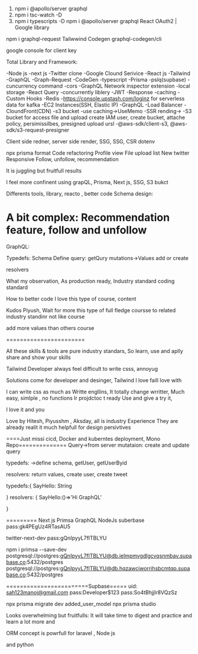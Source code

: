 1. npm i @apollo/server graphql
2. npm i tsc-watch -D
3. npm i typescripts -D
npm i @apollo/server graphql
React OAuth2 | Google library

npm i graphql-request
Tailwwind
Codegen
graphql-codegen/cli

google console for client key

Total Library and Framework:

-Node js
-next js
-Twitter clone
-Google Clound Serivice
-React js
-Tailwind
-GraphQL
-Graph-Request
-CodeGen
-typescript
-Prisma
-pslq(supbase)
-cuncurrency command
-cors
-GraphQL Network inspector extension
-local storage
-React Query
-concurrently liblery
-JWT
-Response
-caching
-Custom Hooks
-Redis
-https://console.upstash.com/loginz for serverless data for kafka
-EC2 Instances(SSH, Elastic IP)
-GraphQL
-Load Balancer
-CloundFront(CDN)
-s3 bucket
-use caching->UseMemo
-SSR rending->
-S3 bucket for access file and upload
 create IAM user, create bucket, attache policy, persimissilbes, presigned upload ursl
 -@aws-sdk/client-s3,
 @aws-sdk/s3-request-presigner

 Client side redner, server side render, 
 SSG, SSG, CSR
dotenv

npx prisma format
Code refactoring
Profile view
File upload
list
New twitter
Responsive
Follow, unfollow, recommendation

It is juggling but fruitfull results

I feel more confinent
using grapQL, Prisma, Next js, SSG, S3 bukct

Differents tools, library, reacto , better code
Schema design:

A bit complex: Recommendation feature, follow and unfollow
=======================
GraphQL:

Typedefs: Schema Define
query: getQury
mutations->Values add or create

resolvers


What my observation, 
As production ready, Industry standard coding standard

How to better code
I love this type of course, content


Kudos Piyush, Wait for more this type of full fledge coursse to related industry standinr not like course

add more values than others course






=======================

 All these skills & tools are pure industry standars, So learn, use and aplly  share and show your skills

 Tailwind 
 Developer always feel difficult to write csss, annoyug

 Solutions come for developer and desinger, Tailwind
 I love faill love with 

 I can write css as much as Writte engllins, 
 It totally change wrritter,
 Much easy, simlple , no functions
 Ir projdctoc t ready
 Use and give a try it,

 I love it and you 

 Love by Hitesh, Piyusshm , Aksday, all is industry Experience 
 They are already realit it much helpfull for design persivtives



====Just missi cicd, Docker and kuberntes deployment, Mono 
Repo==============
Query->from server
mutataion: create and update query

typedefs: ->define schema, getUser, getUserByid

resolvers: return values, create user, create tweet

typedefs:{
    SayHello: String

}
resolvers: {
    SayHello:()=>'Hi GraphQL'

}

=========
Next js
Primsa
GraphQL
NodeJs
suberbase
pass:gk4PEgUz4RTasAU5

twitter-next-dev
pass:gQnIpyyL7flTBLYU

npm i primsa --save-dev
postgresql://postgres:gQnIpyyL7flTBLYU@db.ielmpmvgdlgcvqsnmbav.supabase.co:5432/postgres
postgresql://postgres:gQnIpyyL7flTBLYU@db.hqzawciworrihsbcmtqp.supabase.co:5432/postgres


========================Supbase=====
uid: sah123manoj@gmail.com
pass:Developer$123 
pass:So4tBhjjlr8VQzSz

npx prisma migrate dev added_user_model
npx prisma studio

Looks overwhelming but fruitfulls:
It will take time to digest and practice and learn a lot more and 

ORM concept is powrfull for laravel , Node js

and python